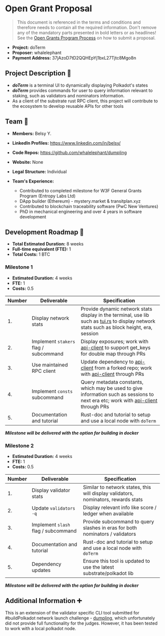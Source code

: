 # Open Grant Proposal

> This document is referenced in the terms and conditions and therefore needs to contain all the required information. Don't remove any of the mandatory parts presented in bold letters or as headlines! See the [Open Grants Program Process](https://github.com/w3f/Open-Grants-Program/blob/master/README_2.md) on how to submit a proposal.

* **Project:** doTerm
* **Proposer:** whalelephant
* **Payment Address:** 37jAzoD7tD2QQHEpYj1bxL27Tjtc8Mgo8n


## Project Description :page_facing_up: 

  * ***doTerm*** is a terminal UI to dynamically displaying Polkadot's states
  * ***doTerm*** provides commands for user to query information relevant to staking, such as validators and nominators information.
  * As a client of the substrate rust RPC client, this project will contribute to the ecosystem to develop reusable APIs for other tools 

## Team :busts_in_silhouette:

* **Members:** Belsy Y.
* **LinkedIn Profiles:** https://www.linkedin.com/in/belsy/
* **Code Repos:** https://github.com/whalelephant/dumpling
* **Website:**	None
* **Legal Structure:** Individual
* **Team's Experience:** 

  - Contributed to completed milestone for W3F General Grants Program (Entropy Labs Ltd)
  - DApp builder (Ethereum) - mystery.market & transitplan.xyz
  - Contributed to blockchain traceability software (PwC New Ventures)
  - PhD in mechanical engineering and over 4 years in software development

## Development Roadmap :nut_and_bolt: 

* **Total Estimated Duration:** 8 weeks
* **Full-time equivalent (FTE):**  1
* **Total Costs:** 1 BTC

### Milestone 1

* **Estimated Duration:** 4 weeks
* **FTE:**  1
* **Costs:** 0.5

| Number | Deliverable         | Specification | 
| ------ | ------------------- | ----------- |
| 1. | Display network stats | Provide dynamic network stats display in the terminal, use lib such as [tui.rs](https://docs.rs/tui/0.8.0/tui/) to display network stats such as block height, era, session |
| 2. | Implement `stakers` flag / subcommand | Display exposures; work with [api-client](https://github.com/scs/substrate-api-client) to support get_keys for double map through PRs |  
| 3. | Use maintained RPC client | Update dependency to [api-client](https://github.com/scs/substrate-api-client) from a forked repo; work with [api-client](https://github.com/scs/substrate-api-client) through PRs
| 4.| Implement `consts` subcommand | Query metadata constants, which may be used to give information such as sessions to next era etc; work with [api-client](https://github.com/scs/substrate-api-client) through PRs
| 5. | Documentation and tutorial | Rust-doc and tutorial to setup and use a local node with `doTerm` |  

***Milestone will be delivered with the option for building in docker***

### Milestone 2

* **Estimated Duration:** 4 weeks
* **FTE:**  1
* **Costs:** 0.5


| Number | Deliverable         | Specification | 
| ------ | ------------------- | ----------- |
| 1. | Display validator stats | Similar to network states, this will display validators, nominators, rewards stats |
| 2. | Update `validators -q` | Display relevant info like score / ledger when available |  
| 3. | Implement `slash` flag / subcommand | Provide subcommand to query slashes in eras for both nominators / validators |
| 4. | Documentation and tutorial | Rust-doc and tutorial to setup and use a local node with `doTerm` |  
| 5. | Dependency updates | Ensure this tool is updated to use the latest substrate/polkadot lib |

***Milestone will be delivered with the option for building in docker***

## Additional Information :heavy_plus_sign: 
This is an extension of the validator specific CLI tool submitted for #buildPolkadot network launch challenge - [dumpling](https://github.com/whalelephant/dumpling), which unfortunately did not provide full functionality for the judges. However, it has been tested to work with a local polkadot node. 
